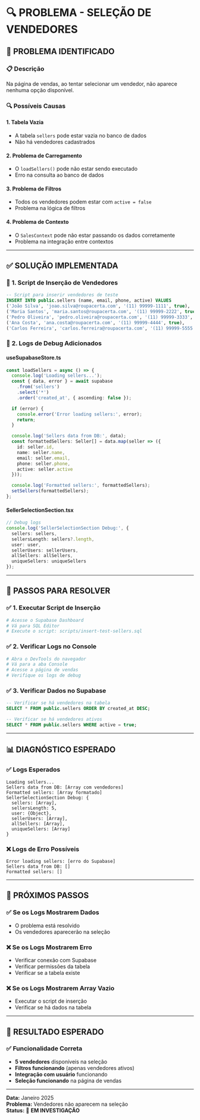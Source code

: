 # 🔍 **PROBLEMA - SELEÇÃO DE VENDEDORES**

## 🚨 **PROBLEMA IDENTIFICADO**

### 📋 **Descrição**
Na página de vendas, ao tentar selecionar um vendedor, não aparece nenhuma opção disponível.

### 🔍 **Possíveis Causas**

#### **1. Tabela Vazia**
- A tabela `sellers` pode estar vazia no banco de dados
- Não há vendedores cadastrados

#### **2. Problema de Carregamento**
- O `loadSellers()` pode não estar sendo executado
- Erro na consulta ao banco de dados

#### **3. Problema de Filtros**
- Todos os vendedores podem estar com `active = false`
- Problema na lógica de filtros

#### **4. Problema de Contexto**
- O `SalesContext` pode não estar passando os dados corretamente
- Problema na integração entre contextos

---

## ✅ **SOLUÇÃO IMPLEMENTADA**

### 🔧 **1. Script de Inserção de Vendedores**
```sql
-- Script para inserir vendedores de teste
INSERT INTO public.sellers (name, email, phone, active) VALUES
('João Silva', 'joao.silva@roupacerta.com', '(11) 99999-1111', true),
('Maria Santos', 'maria.santos@roupacerta.com', '(11) 99999-2222', true),
('Pedro Oliveira', 'pedro.oliveira@roupacerta.com', '(11) 99999-3333', true),
('Ana Costa', 'ana.costa@roupacerta.com', '(11) 99999-4444', true),
('Carlos Ferreira', 'carlos.ferreira@roupacerta.com', '(11) 99999-5555', true);
```

### 🔧 **2. Logs de Debug Adicionados**

#### **useSupabaseStore.ts**
```typescript
const loadSellers = async () => {
  console.log('Loading sellers...');
  const { data, error } = await supabase
    .from('sellers')
    .select('*')
    .order('created_at', { ascending: false });

  if (error) {
    console.error('Error loading sellers:', error);
    return;
  }

  console.log('Sellers data from DB:', data);
  const formattedSellers: Seller[] = data.map(seller => ({
    id: seller.id,
    name: seller.name,
    email: seller.email,
    phone: seller.phone,
    active: seller.active
  }));

  console.log('Formatted sellers:', formattedSellers);
  setSellers(formattedSellers);
};
```

#### **SellerSelectionSection.tsx**
```typescript
// Debug logs
console.log('SellerSelectionSection Debug:', {
  sellers: sellers,
  sellersLength: sellers?.length,
  user: user,
  sellerUsers: sellerUsers,
  allSellers: allSellers,
  uniqueSellers: uniqueSellers
});
```

---

## 🎯 **PASSOS PARA RESOLVER**

### ✅ **1. Executar Script de Inserção**
```bash
# Acesse o Supabase Dashboard
# Vá para SQL Editor
# Execute o script: scripts/insert-test-sellers.sql
```

### ✅ **2. Verificar Logs no Console**
```bash
# Abra o DevTools do navegador
# Vá para a aba Console
# Acesse a página de vendas
# Verifique os logs de debug
```

### ✅ **3. Verificar Dados no Supabase**
```sql
-- Verificar se há vendedores na tabela
SELECT * FROM public.sellers ORDER BY created_at DESC;

-- Verificar se há vendedores ativos
SELECT * FROM public.sellers WHERE active = true;
```

---

## 📊 **DIAGNÓSTICO ESPERADO**

### ✅ **Logs Esperados**
```
Loading sellers...
Sellers data from DB: [Array com vendedores]
Formatted sellers: [Array formatado]
SellerSelectionSection Debug: {
  sellers: [Array],
  sellersLength: 5,
  user: {Object},
  sellerUsers: [Array],
  allSellers: [Array],
  uniqueSellers: [Array]
}
```

### ❌ **Logs de Erro Possíveis**
```
Error loading sellers: [erro do Supabase]
Sellers data from DB: []
Formatted sellers: []
```

---

## 🚀 **PRÓXIMOS PASSOS**

### ✅ **Se os Logs Mostrarem Dados**
- O problema está resolvido
- Os vendedores aparecerão na seleção

### ❌ **Se os Logs Mostrarem Erro**
- Verificar conexão com Supabase
- Verificar permissões da tabela
- Verificar se a tabela existe

### ❌ **Se os Logs Mostrarem Array Vazio**
- Executar o script de inserção
- Verificar se há dados na tabela

---

## 🎉 **RESULTADO ESPERADO**

### ✅ **Funcionalidade Correta**
- **5 vendedores** disponíveis na seleção
- **Filtros funcionando** (apenas vendedores ativos)
- **Integração com usuário** funcionando
- **Seleção funcionando** na página de vendas

---

**Data:** Janeiro 2025  
**Problema:** Vendedores não aparecem na seleção  
**Status:** 🔧 **EM INVESTIGAÇÃO**

